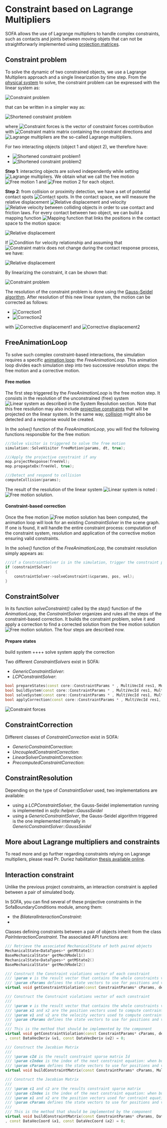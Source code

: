 Constraint based on Lagrange Multipliers
========================================

SOFA allows the use of Lagrange multipliers to handle complex constraints, such as contacts and joints between moving objets that can not be straightforwarly implemented using [projection matrices](https://www.sofa-framework.org/community/doc/main-principles/constraints/projective-constraint/).


Constraint problem
------------------

To solve the dynamic of two constrained objects, we use a Lagrange Multipliers approach and a single linearization by time step. From the [physical system](https://www.sofa-framework.org/community/doc/main-principles/multi-model-representation/physical-model/) to solve, the constraint problem can be expressed with the linear system as:

<img src="https://latex.codecogs.com/gif.latex?$$\left(\mathbf{M}+dt\textstyle\frac{\partial%20f}{\partial%20\dot{x}}+dt^2\textstyle\frac{\partial%20f}{\partial%20x}\right)\Delta%20v=-dt(f+dt\textstyle\frac{\partial%20f}{\partial%20x}%20-%20\mathbf{H}^T\lambda)$$" title="Constraint problem" />

that can be written in a simpler way as:

<img src="https://latex.codecogs.com/gif.latex?$$\mathbf{A}\Delta%20v=b+dt\mathbf{H}^T\lambda$$" title="Shortened constraint problem" />

where <img src="https://latex.codecogs.com/gif.latex?$$\mathbf{H}^T\lambda$$" title="Constraint forces" /> is the vector of constraint forces contribution with <img src="https://latex.codecogs.com/gif.latex?$$\mathbf{H}$$" title="Constraint matrix" /> matrix containing the constraint directions and <img src="https://latex.codecogs.com/gif.latex?$$\lambda$$" title="Lagrange multipliers" /> are the so-called Lagrange multipliers.

For two interacting objects (object 1 and object 2), we therefore have:

- <img src="https://latex.codecogs.com/gif.latex?$$\mathbf{A}_1\Delta%20v_1=b_1+dt\mathbf{H}^T_1\lambda$$" title="Shortened constraint problem1" />
- <img src="https://latex.codecogs.com/gif.latex?$$\mathbf{A}_2\Delta%20v_2=b_2+dt\mathbf{H}^T_2\lambda$$" title="Shortened constraint problem2" />


**Step 1**: interacting objects are solved independently while setting <img src="https://latex.codecogs.com/gif.latex?$$\lambda=0$$" title="Lagrange multipliers" />. We obtain what we call the free motion <img src="https://latex.codecogs.com/gif.latex?$$\Delta%20v_1^{free}$$" title="Free motion 1" /> and <img src="https://latex.codecogs.com/gif.latex?$$\Delta%20v_2^{free}$$" title="Free motion 2" /> for each object.


**Step 2**: from collision or proximity detection, we have a set of potential contact spots <img src="https://latex.codecogs.com/gif.latex?$$\alpha$$" title="Contact spots" />. In the contact space, we will measure the relative displacement <img src="https://latex.codecogs.com/gif.latex?$$\delta_\alpha$$" title="Relative displacement" /> and velocity <img src="https://latex.codecogs.com/gif.latex?$$\dot{\delta}_\alpha$$" title="Relative velocity" /> between colliding objects in order to use contact and friction laws. For every contact between two object, we can build a mapping function <img src="https://latex.codecogs.com/gif.latex?$$\mathbb{A}$$" title="Mapping function" /> that links the positions in the contact space to the motion space:

<img src="https://latex.codecogs.com/gif.latex?$$\delta_\alpha=\mathbb{A}(x_1)-\mathbb{A}(x_2)$$" title="Relative displacement" />

If <img src="https://latex.codecogs.com/gif.latex?$$\mathbf{H}_\alpha(x)=\textstyle\frac{\partial%20\mathbb{A}}{\partial%20x}$$" title="Condition for velocity relationship" /> and assuming that <img src="https://latex.codecogs.com/gif.latex?$$\mathbf{H}$$" title="Constraint matrix" /> does not change during the contact response process, we have:

<img src="https://latex.codecogs.com/gif.latex?$$\dot{\delta}_\alpha=\mathbf{H}_1%20v_1-\mathbf{H}_2%20v_2$$" title="Relative displacement" />

By linearizing the constraint, it can be shown that:

<img src="https://latex.codecogs.com/gif.latex?$$\dot{\delta}=\mathbf{H}_1%20v_1^{free}-\mathbf{H}_2%20v_2^{free}+dt^2\left[\mathbf{H}_1\mathbf{A}_1^{-1}\mathbf{H}_1^T+\mathbf{H}_2\mathbf{A}_2^{-1}\mathbf{H}_2^T\right]\lambda$$" title="Constraint problem" />

The resolution of the constraint problem is done using the [Gauss-Seidel algorithm](https://en.wikipedia.org/wiki/Gauss%E2%80%93Seidel_method). After resolution of this new linear system, the motion can be corrected as follows:

- <img src="https://latex.codecogs.com/gif.latex?$$x_1=x_1^{free}+dt\cdot%20\Delta%20v_1^{cor}$$" title="Correction1" />
- <img src="https://latex.codecogs.com/gif.latex?$$x_1=x_2^{free}+dt\cdot%20\Delta%20v_2^{cor}$$" title="Correction2" />


with <img src="https://latex.codecogs.com/gif.latex?$$x\Delta%20v_1^{cor}=\mathbf{A}_1^{-1}\mathbf{H}_1^T\lambda$$" title="Corrective displacement1" /> and <img src="https://latex.codecogs.com/gif.latex?$$x\Delta%20v_2^{cor}=\mathbf{A}_2^{-1}\mathbf{H}_2^T\lambda$$" title="Corrective displacement2" />


FreeAnimationLoop
-----------------

To solve such complex constraint-based interactions, the simulation requires a specific [animation loop](https://www.sofa-framework.org/community/doc/main-principles/animationloop-and-visitors/): the _FreeAnimationLoop_. This animation loop divides each simulation step into two successive resolution steps: the free motion and a corrective motion.


#### Free motion ####
The first step triggered by the _FreeAnimationLoop_ is the free motion step. It consists in the resolution of the unconstrained (free) system <img src="https://latex.codecogs.com/gif.latex?$$\mathbf{A}x=b$$" title="Linear system" /> as described in the System Resolution section. Note that this free resolution may also include [projective constraints](https://www.sofa-framework.org/community/doc/main-principles/constraints/projective-constraint) that will be projected on the linear system. In the same way, [collision](https://www.sofa-framework.org/community/doc/main-principles/multi-model-representation/collisions) might also be detected and a response would be created.	

In the _solve()_ function of the _FreeAnimationLoop_, you will find the following functions responsible for the free motion:
``` cpp
///Solve visitor is triggered to solve the free motion
simulation::SolveVisitor freeMotion(params, dt, true);

///Apply the projective constraint if any
mop.projectResponse(freeVel);
mop.propagateDx(freeVel, true);

///Detect and respond to collision
computeCollision(params);
```

The result of the resolution of the linear system <img src="https://latex.codecogs.com/gif.latex?$$\mathbf{A}x=b$$" title="Linear system" /> is noted : <img src="https://latex.codecogs.com/gif.latex?$$x_{free}$$" title="Free motion solution" />.

#### Constraint-based correction ####
Once the free motion <img src="https://latex.codecogs.com/gif.latex?$$x_{free}$$" title="Free motion solution" /> has been computed, the animation loop will look for an existing _ConstraintSolver_ in the scene graph. If one is found, it will handle the entire constraint process: computation of the constraint system, resolution and application of the corrective motion ensuring valid constraints.


In the _solve()_ function of the _FreeAnimationLoop_, the constraint resolution simply appears as:
``` cpp
///if a ConstraintSolver is in the simulation, trigger the constraint pipeline
if (constraintSolver)
{
	constraintSolver->solveConstraint(&cparams, pos, vel);
}
```



ConstraintSolver
----------------

In its function _solveConstraint()_ called by the _step()_ function of the _AnimationLoop_, the _ConstraintSolver_ organizes and rules all the steps of the constraint-based correction. It builds the constraint problem, solve it and apply a correction to find a corrected solution from the free motion solution <img src="https://latex.codecogs.com/gif.latex?$$x_{free}$$" title="Free motion solution" />. The four steps are described now.

#### Prepare states ####

build system ++++
solve system
apply the correction

Two different _ConstraintSolvers_ exist in SOFA:
  - _GenericConstraintSolver_: 
  - _LCPConstraintSolver_: 


``` cpp
bool prepareStates(const core::ConstraintParams * , MultiVecId res1, MultiVecId res2=MultiVecId::null());
bool buildSystem(const core::ConstraintParams * , MultiVecId res1, MultiVecId res2=MultiVecId::null());
bool solveSystem(const core::ConstraintParams * , MultiVecId res1, MultiVecId res2=MultiVecId::null());
bool applyCorrection(const core::ConstraintParams * , MultiVecId res1, MultiVecId res2=MultiVecId::null());
```

<img src="https://latex.codecogs.com/gif.latex?$$\mathbf{H}^T\lambda$$" title="Constraint forces" />


ConstraintCorrection
--------------------

Different classes of _ConstraintCorrection_ exist in SOFA:
  - _GenericConstraintCorrection_: 
  - _UncoupledConstraintCorrection_: 
  - _LinearSolverConstraintCorrection_: 
  - _PrecomputedConstraintCorrection_: 



ConstraintResolution
--------------------


Depending on the type of _ConstraintSolver_ used, two implementations are available:
  - using a _LCPConstraintSolver_, the Gauss-Seidel implementation running is implemented in _sofa::helper::GaussSeidel_
  - using a _GenericConstraintSolver_, the Gauss-Seidel algorithm triggered is the one implemented internally in _GenericConstraintSolver::GaussSeidel_



More about Lagrange multipliers and constraints
-----------------------------------------------

To read more and go further regarding constraints relying on Lagrange multipliers, please read Pr. Duriez habilitation [thesis available online](http://tel.archives-ouvertes.fr/tel-00785118/).











Interaction constraint
----------------------

Unlike the previous project constraints, an interaction constraint is applied between a pair of simulated body.

In SOFA, you can find several of these projective constraints in the SofaBoundaryConditions module, among them:
  - the _BilateralInteractionConstraint_: 
  - 
  

Classes defining constraints between a pair of objects inherit from the class _PairInteractionConstraint_. The associated API functions are:

``` cpp
/// Retrieve the associated MechanicalState of both paired objects
MechanicalState<DataTypes>* getMState1()
BaseMechanicalState* getMechModel1()
MechanicalState<DataTypes>* getMState2()
BaseMechanicalState* getMechModel2()

/// Construct the Constraint violations vector of each constraint
/// \param v is the result vector that contains the whole constraints violations
/// \param cParams defines the state vectors to use for positions and velocities. Also defines the order of the constraint (POS, VEL, ACC)
virtual void getConstraintViolation(const ConstraintParams* cParams, defaulttype::BaseVector *v) override;

/// Construct the Constraint violations vector of each constraint
///
/// \param v is the result vector that contains the whole constraints violations
/// \param x1 and x2 are the position vectors used to compute contraint position violation
/// \param v1 and v2 are the velocity vectors used to compute contraint velocity violation
/// \param cParams defines the state vectors to use for positions and velocities. Also defines the order of the constraint (POS, VEL, ACC)
///
/// This is the method that should be implemented by the component
virtual void getConstraintViolation(const ConstraintParams* cParams, defaulttype::BaseVector *v, const DataVecCoord &x1, const DataVecCoord &x2
, const DataVecDeriv &v1, const DataVecDeriv &v2) = 0;

/// Construct the Jacobian Matrix
///
/// \param cId is the result constraint sparse matrix Id
/// \param cIndex is the index of the next constraint equation: when building the constraint matrix, you have to use this index, and then update it
/// \param cParams defines the state vectors to use for positions and velocities. Also defines the order of the constraint (POS, VEL, ACC)
virtual void buildConstraintMatrix(const ConstraintParams* cParams, MultiMatrixDerivId cId, unsigned int &cIndex) override;

/// Construct the Jacobian Matrix
///
/// \param c1 and c2 are the results constraint sparse matrix
/// \param cIndex is the index of the next constraint equation: when building the constraint matrix, you have to use this index, and then update it
/// \param x1 and x2 are the position vectors used for contraint equation computation
/// \param cParams defines the state vectors to use for positions and velocities. Also defines the order of the constraint (POS, VEL, ACC)
///
/// This is the method that should be implemented by the component
virtual void buildConstraintMatrix(const ConstraintParams* cParams, DataMatrixDeriv &c1, DataMatrixDeriv &c2, unsigned int &cIndex
, const DataVecCoord &x1, const DataVecCoord &x2) = 0;

```


